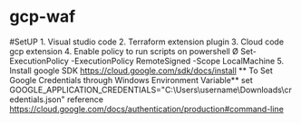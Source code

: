 # gcp-waf
#SetUP
	1. Visual studio code
	2. Terraform extension plugin
	3. Cloud code gcp extension
	4. Enable policy to run scripts on powershell
	Ø Set-ExecutionPolicy -ExecutionPolicy RemoteSigned -Scope LocalMachine
    5. Install google SDK https://cloud.google.com/sdk/docs/install
** To Set Google Credentials through Windows Environment Variable**
set GOOGLE_APPLICATION_CREDENTIALS="C:\Users\username\Downloads\credentials.json"
reference https://cloud.google.com/docs/authentication/production#command-line